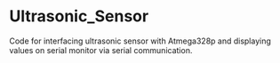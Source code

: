 # Ultrasonic_Sensor
Code for interfacing ultrasonic sensor with Atmega328p and displaying values on serial monitor via serial communication.
